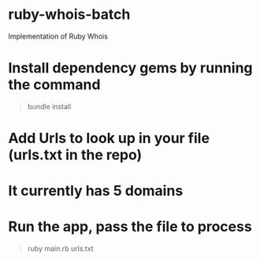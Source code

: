# ruby-whois-batch
Implementation of Ruby Whois

# Install dependency gems by running the command
> bundle install

# Add Urls to look up in your file (urls.txt in the repo)
# It currently has 5 domains

# Run the app, pass the file to process
> ruby main.rb urls.txt
